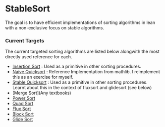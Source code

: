 # StableSort

The goal is to have efficient implementations of sorting algorithms in lean with a non-exclusive focus on stable algorithms.

### Current Targets

The current targeted sorting algorithms are listed below alongwith the most directly used reference for each.
* [Insertion Sort](https://en.wikipedia.org/wiki/Insertion_sort) : Used as a primitive in other sorting procedures.
* [Naive Quicksort](https://leanprover-community.github.io/mathlib4_docs/Init/Data/Array/QSort/Basic.html#Array.qsort) : Reference Implementation from mathlib. I reimplement this as an exercise for myself.
* [Stable Quicksort]() : Used as a primitive in other sorting procedures. Learnt about this in the context of fluxsort and glidesort (see below)
* [Merge Sort](Any textbooks)
* [Power Sort](https://en.wikipedia.org/wiki/Powersort)
* [Quad Sort](https://github.com/scandum/quadsort)
* [Flux Sort](https://github.com/scandum/fluxsort)
* [Block Sort](https://en.wikipedia.org/wiki/Block_sort)
* [Glide Sort](https://github.com/orlp/glidesort)